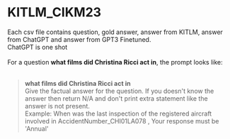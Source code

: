 # KITLM_CIKM23
Each csv file contains question, gold answer, answer from KITLM, answer from ChatGPT and answer from GPT3 Finetuned.<br />
ChatGPT is one shot<br /><br />
For a question **what films did Christina Ricci act in**, the prompt looks like:<br /><br />


>**what films did Christina Ricci act in**<br />
>Give the factual answer for the question. If you doesn't know the answer then return N/A and don't print extra statement like the answer is not present. <br />
>Example:  When was the last inspection of the registered aircraft involved in AccidentNumber_CHI01LA078 , Your response must be 'Annual' <br />
